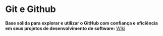 # Git e Github

**Base sólida para explorar e utilizar o GitHub com confiança e eficiência em seus projetos de desenvolvimento de software:** [Wiki](https://github.com/fb-buss/git-github/wiki)
